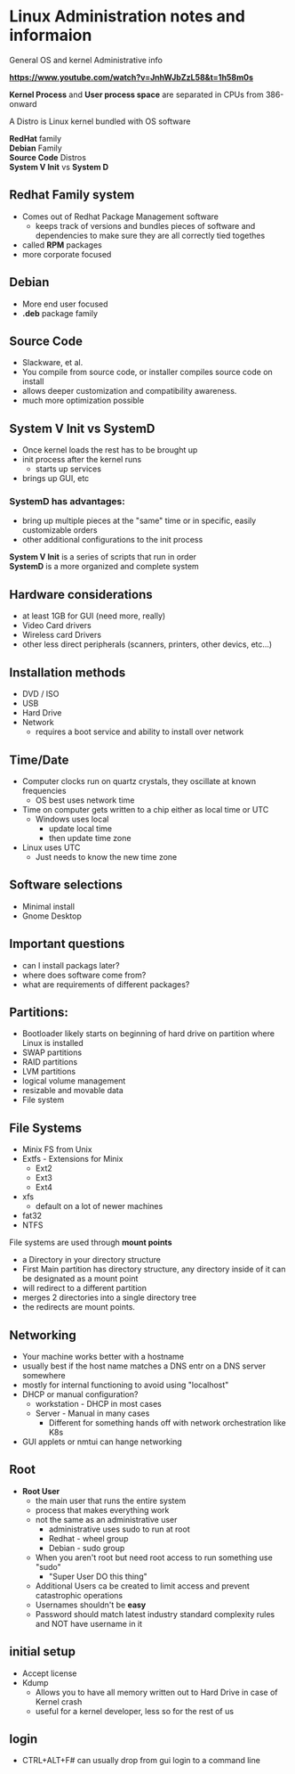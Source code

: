 # Linux Administration notes and informaion

General OS and kernel Administrative info  
  
**<https://www.youtube.com/watch?v=JnhWJbZzL58&t=1h58m0s>**

**Kernel Process** and **User process space** are separated in CPUs from 386-onward

A Distro is Linux kernel bundled with OS software

**RedHat** family  
**Debian** Family  
**Source Code** Distros  
**System V Init** vs **System D**  

## Redhat Family system

- Comes out of Redhat Package Management software
  - keeps track of versions and bundles pieces of software and dependencies to make sure they are all correctly tied togethes
- called **RPM** packages
- more corporate focused
  
## Debian

- More end user focused
- **.deb** package family

## Source Code

- Slackware, et al.
- You compile from source code, or installer compiles source code on install
- allows deeper customization and compatibility awareness.
- much more optimization possible

## System V Init vs SystemD

- Once kernel loads the rest has to be brought up
- init process after the kernel runs
  - starts up services
- brings up GUI, etc

### SystemD has advantages:

- bring up multiple pieces at the "same" time or in specific, easily customizable orders
- other additional configurations to the init process

**System V Init** is a series of scripts that run in order  
**SystemD** is a more organized and complete system

## Hardware considerations

- at least 1GB for GUI (need more, really)
- Video Card drivers
- Wireless card Drivers
- other less direct peripherals (scanners, printers, other devics, etc...)

## Installation methods

- DVD / ISO
- USB
- Hard Drive
- Network
  - requires a boot service and ability to install over network
  
## Time/Date

- Computer clocks run on quartz crystals, they oscillate at known frequencies
  - OS best uses network time
- Time on computer gets written to a chip either as local time or UTC
  - Windows uses local
    - update local time
    - then update time zone
- Linux uses UTC
  - Just needs to know the new time zone

## Software selections

- Minimal install
- Gnome Desktop

## Important questions

- can I install packags later?
- where does software come from?
- what are requirements of different packages?

## Partitions:

- Bootloader likely starts on beginning of hard drive on partition where Linux is installed
- SWAP partitions
- RAID partitions
- LVM partitions
- logical volume management
- resizable and movable data
- File system

## File Systems

- Minix FS from Unix
- Extfs - Extensions for Minix
  - Ext2
  - Ext3
  - Ext4
- xfs
  - default on a lot of newer machines
- fat32
- NTFS

 File systems are used through **mount points**

- a Directory in your directory structure
- First Main partition has directory structure, any directory inside of it can be designated as a mount point
- will redirect to a different partition
- merges 2 directories into a single directory tree
- the redirects are mount points.
  
## Networking

- Your machine works better with a hostname
- usually best if the host name matches a DNS entr on a DNS server somewhere
- mostly for internal functioning to avoid using "localhost"
- DHCP or manual configuration?
  - workstation - DHCP in most cases
  - Server - Manual in many cases
    - Different for something hands off with network orchestration like K8s
- GUI applets or nmtui can hange networking
  
## Root

- **Root User**
  - the main user that runs the entire system
  - process that makes everything work
  - not the same as an administrative user
    - administrative uses sudo to run at root
    - Redhat - wheel group
    - Debian - sudo group
  - When you aren't root but need root access to run something use "sudo"
    - "Super User DO this thing"
  - Additional Users ca be created to limit access and prevent catastrophic operations
  - Usernames shouldn't be **easy**
  - Password should match latest industry standard complexity rules and NOT have username in it
  
## initial setup

- Accept license
- Kdump
  - Allows you to have all memory written out to Hard Drive in case of Kernel crash
  - useful for a kernel developer, less so for the rest of us
  
## login

- CTRL+ALT+F# can usually drop from gui login to a command line
